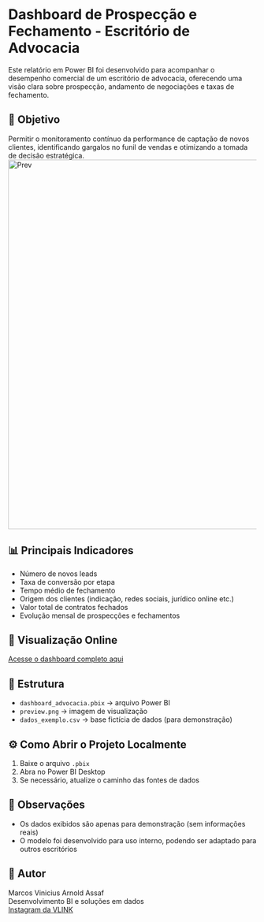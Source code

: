 # Dashboard de Prospecção e Fechamento - Escritório de Advocacia

Este relatório em Power BI foi desenvolvido para acompanhar o desempenho comercial de um escritório de advocacia, oferecendo uma visão clara sobre prospecção, andamento de negociações e taxas de fechamento.

## 🎯 Objetivo
Permitir o monitoramento contínuo da performance de captação de novos clientes, identificando gargalos no funil de vendas e otimizando a tomada de decisão estratégica.<img width="1816" height="750" alt="Prev" src="https://github.com/user-attachments/assets/c9a4cedf-8df3-40e7-aaf5-8b0f31ca224f" />

## 📊 Principais Indicadores
- Número de novos leads
- Taxa de conversão por etapa
- Tempo médio de fechamento
- Origem dos clientes (indicação, redes sociais, jurídico online etc.)
- Valor total de contratos fechados
- Evolução mensal de prospecções e fechamentos

## 🔗 Visualização Online
[Acesse o dashboard completo aqui](https://app.powerbi.com/view?r=eyJrIjoiNzBkMDZkNzktOTc3OC00MGNlLWE1OTUtYjk5N2Y4MWY0YjkwIiwidCI6ImJiZTg5NjYxLWQ2ODEtNGI0Ni05MGRlLWMxYWQwMDY0ZWU3ZiIsImMiOjl9)

## 📁 Estrutura
- `dashboard_advocacia.pbix` → arquivo Power BI
- `preview.png` → imagem de visualização
- `dados_exemplo.csv` → base fictícia de dados (para demonstração)

## ⚙️ Como Abrir o Projeto Localmente
1. Baixe o arquivo `.pbix`
2. Abra no Power BI Desktop
3. Se necessário, atualize o caminho das fontes de dados

## 🧩 Observações
- Os dados exibidos são apenas para demonstração (sem informações reais)
- O modelo foi desenvolvido para uso interno, podendo ser adaptado para outros escritórios

## 👤 Autor
Marcos Vinicius Arnold Assaf  
Desenvolvimento BI e soluções em dados  
[Instagram da VLINK](https://www.instagram.com/vlink.digital)

